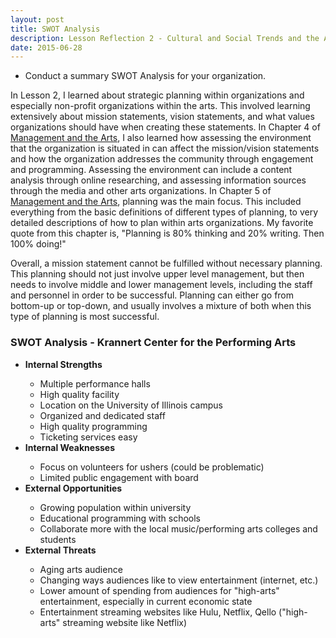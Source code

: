```yaml
---
layout: post
title: SWOT Analysis
description: Lesson Reflection 2 - Cultural and Social Trends and the Affect on Krannert Center
date: 2015-06-28
---
```


* Conduct a summary SWOT Analysis for your organization.

In Lesson 2, I learned about strategic planning within organizations and especially non-profit organizations within the arts. This involved learning extensively about mission statements, vision statements, and what values organizations should have when creating these statements. In Chapter 4 of <u>Management and the Arts</u>, I also learned how assessing the environment that the organization is situated in can affect the mission/vision statements and how the organization addresses the community through engagement and programming. Assessing the environment can include a content analysis through online researching, and assessing information sources through the media and other arts organizations. In Chapter 5 of <u>Management and the Arts</u>, planning was the main focus. This included everything from the basic definitions of different types of planning, to very detailed descriptions of how to plan within arts organizations. My favorite quote from this chapter is, "Planning is 80% thinking and 20% writing. Then 100% doing!"

Overall, a mission statement cannot be fulfilled without necessary planning. This planning should not just involve upper level management, but then needs to involve middle and lower management levels, including the staff and personnel in order to be successful. Planning can either go from bottom-up or top-down, and usually involves a mixture of both when this type of planning is most successful.

### SWOT Analysis - Krannert Center for the Performing Arts

<ul>
<li><strong>Internal Strengths</strong></li>
  <ul type="circle">
    <li>Multiple performance halls</li>
    <li>High quality facility</li>
    <li>Location on the University of Illinois campus</li>
    <li>Organized and dedicated staff</li>
    <li>High quality programming</li>
    <li>Ticketing services easy</li>
  </ul>  
<li><strong>Internal Weaknesses</strong></li>
  <ul type="circle">
    <li>Focus on volunteers for ushers (could be problematic)</li>
    <li>Limited public engagement with board</li>
  </ul>  
<li><strong> External Opportunities</strong></li>
  <ul type="circle">
    <li>Growing population within university</li>
    <li>Educational programming with schools</li>
    <li>Collaborate more with the local music/performing arts colleges and students</li>
  </ul>  
<li><strong>External Threats</strong></li>
  <ul type="circle">
    <li>Aging arts audience</li>
    <li>Changing ways audiences like to view entertainment (internet, etc.)</li>
    <li>Lower amount of spending from audiences for "high-arts" entertainment, especially in current economic state</li>
    <li>Entertainment streaming websites like Hulu, Netflix, Qello ("high-arts" streaming website like Netflix)</li>
  </ul>  
</ul>